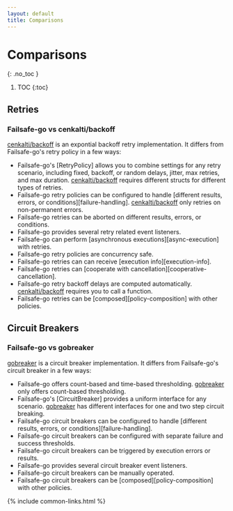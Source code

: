 ```yaml
---
layout: default
title: Comparisons
---
```


# Comparisons
{: .no_toc }

1. TOC
{:toc}

## Retries

### Failsafe-go vs cenkalti/backoff

[cenkalti/backoff](https://github.com/cenkalti/backoff) is an expontial backoff retry implementation. It differs from Failsafe-go's retry policy in a few ways:

- Failsafe-go's [RetryPolicy] allows you to combine settings for any retry scenario, including fixed, backoff, or random delays, jitter, max retries, and max duration. [cenkalti/backoff] requires different structs for different types of retries.
- Failsafe-go retry policies can be configured to handle [different results, errors, or conditions][failure-handling]. [cenkalti/backoff] only retries on non-permanent errors.
- Failsafe-go retries can be aborted on different results, errors, or conditions.
- Failsafe-go provides several retry related event listeners.
- Failsafe-go can perform [asynchronous executions][async-execution] with retries.
- Failsafe-go retry policies are concurrency safe.
- Failsafe-go retries can can receive [execution info][execution-info].
- Failsafe-go retries can [cooperate with cancellation][cooperative-cancellation].
- Failsafe-go retry backoff delays are computed automatically. [cenkalti/backoff] requires you to call a function.
- Failsafe-go retries can be [composed][policy-composition] with other policies.

## Circuit Breakers

### Failsafe-go vs gobreaker

[gobreaker] is a circuit breaker implementation. It differs from Failsafe-go's circuit breaker in a few ways:

- Failsafe-go offers count-based and time-based thresholding. [gobreaker] only offers count-based thresholding. 
- Failsafe-go's [CircuitBreaker] provides a uniform interface for any scenario. [gobreaker] has different interfaces for one and two step circuit breaking.
- Failsafe-go circuit breakers can be configured to handle [different results, errors, or conditions][failure-handling].
- Failsafe-go circuit breakers can be configured with separate failure and success thresholds.
- Failsafe-go circuit breakers can be triggered by execution errors or results.
- Failsafe-go provides several circuit breaker event listeners.
- Failsafe-go circuit breakers can be manually operated.
- Failsafe-go circuit breakers can be [composed][policy-composition] with other policies.

{% include common-links.html %}

[cenkalti/backoff]: https://github.com/cenkalti/backoff
[gobreaker]: https://github.com/sony/gobreaker